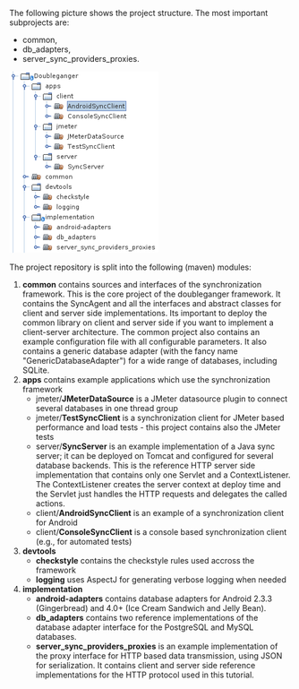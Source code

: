 The following picture shows the project structure. The most important subprojects are:

 * common,
 * db_adapters,
 * server_sync_providers_proxies.

![doubleganger structure](doubleganger-structure.png "Doubleganger's structure")

The project repository is split into the following (maven) modules:

1. **common** contains sources and interfaces of the synchronization framework. This is the core project of the doubleganger framework. It contains the SyncAgent and all the interfaces and abstract classes for client and server side implementations. Its important to deploy the common library on client and server side if you want to implement a client-server architecture. The common project also contains an example configuration file with all configurable parameters. It also contains a generic database adapter (with the fancy name "GenericDatabaseAdapter") for a wide range of databases, including SQLite.
2. **apps** contains example applications which use the synchronization framework
     * jmeter/**JMeterDataSource** is a JMeter datasource plugin to connect several databases in one thread group
     * jmeter/**TestSyncClient** is a synchronization client for JMeter based performance and load tests - this project contains also the JMeter tests
     * server/**SyncServer** is an example implementation of a Java sync server; it can be deployed on Tomcat and configured for several database backends. This is the reference HTTP server side implementation that contains only one Servlet and a ContextListener. The ContextListener creates the server context at deploy time and the Servlet just handles the HTTP requests and delegates the called actions.
     * client/**AndroidSyncClient** is an example of a synchronization client for Android
     * client/**ConsoleSyncClient** is a console based synchronization client (e.g., for automated tests)
3. **devtools**
     * **checkstyle** contains the checkstyle rules used accross the framework
     * **logging** uses AspectJ for generating verbose logging when needed
4. **implementation**
     * **android-adapters** contains database adapters for Android 2.3.3 (Gingerbread) and 4.0+ (Ice Cream Sandwich and Jelly Bean).
     * **db_adapters** contains two reference implementations of the database adapter interface for the PostgreSQL and MySQL databases.
     * **server_sync_providers_proxies** is an example implementation of the proxy interface for HTTP based data transmission, using JSON for serialization. It contains client and server side reference implementations for the HTTP protocol used in this tutorial.


